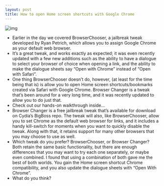 ```yaml
---
layout: post
title: How to open Home screen shortcuts with Google Chrome
---
```

![img](http://media.idownloadblog.com/wp-content/uploads/2012/06/Browser-Changer-Screenshot.jpg)
* Earlier in the day we covered BrowserChooser, a jailbreak tweak developed by Ryan Petrich, which allows you to assign Google Chrome as your default web browser.
* It’s a great tweak, and works exactly as expected; it was even recently updated with a few new additions such as the ability to have a dialogue to select your browser of choice when opening a link, and the ability to make the dialogue sheets say “Open with Chrome” instead of “Open with Safari”.
* One thing BrowserChooser doesn’t do, however, (at least for the time being that is) is allow you to open Home screen shortcuts/bookmarks created via Safari with Google Chrome. Browser Changer is a tweak that’s been around for a very long time, and it was recently updated to allow you to do just that.
* Check out our hands-on walkthrough inside…
* Browser Changer is a free jailbreak tweak that’s available for download on Cydia’s BigBoss repo. The tweak will also, like BrowserChooser, allow you to set Chrome as the default web browser for links, and it includes a handy kill-switch for moments when you want to quickly disable the tweak. Along with that, it retains support for many other browsers that you may choose to use as well.
* Which tweak do you prefer? BrowserChooser, or Browser Changer? Both retain the same basic functionality, but there are enough differences that you may want to try each one separately, or maybe even combined. I found that using a combination of both gave me the best of both worlds. You gain the Home screen shortcut Chrome compatibility, and you also update the dialogue sheets with “Open With Chrome”.
* What do you think?

